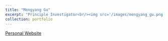 ```yaml
---
title: "Mengyang Gu"
excerpt: "Principle Investigator<br/><img src='/images/mengyang_gu.png' width='200' height='200'>"
collection: portfolio
---
```


[Personal Website](https://sites.google.com/site/michaelmengyanggu)
